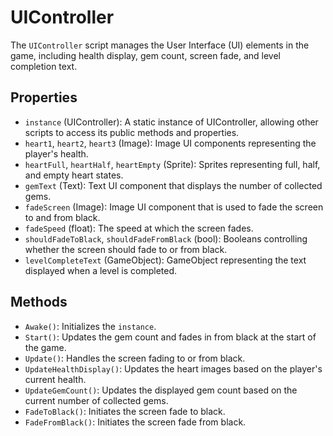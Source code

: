 # UIController

The `UIController` script manages the User Interface (UI) elements in the game, including health display, gem count, screen fade, and level completion text.

## Properties

- `instance` (UIController): A static instance of UIController, allowing other scripts to access its public methods and properties.
- `heart1`, `heart2`, `heart3` (Image): Image UI components representing the player's health.
- `heartFull`, `heartHalf`, `heartEmpty` (Sprite): Sprites representing full, half, and empty heart states.
- `gemText` (Text): Text UI component that displays the number of collected gems.
- `fadeScreen` (Image): Image UI component that is used to fade the screen to and from black.
- `fadeSpeed` (float): The speed at which the screen fades.
- `shouldFadeToBlack`, `shouldFadeFromBlack` (bool): Booleans controlling whether the screen should fade to or from black.
- `levelCompleteText` (GameObject): GameObject representing the text displayed when a level is completed.

## Methods

- `Awake()`: Initializes the `instance`.
- `Start()`: Updates the gem count and fades in from black at the start of the game.
- `Update()`: Handles the screen fading to or from black.
- `UpdateHealthDisplay()`: Updates the heart images based on the player's current health.
- `UpdateGemCount()`: Updates the displayed gem count based on the current number of collected gems.
- `FadeToBlack()`: Initiates the screen fade to black.
- `FadeFromBlack()`: Initiates the screen fade from black.
